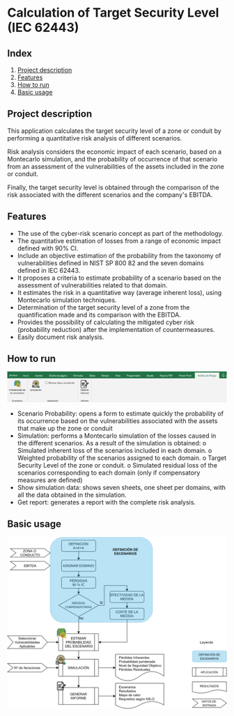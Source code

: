 # Calculation of Target Security Level (IEC 62443)

## Index

1. [Project description](https://github.com/MCYP-UniversidadReyJuanCarlos/19-20_frripe#project-description)
2. [Features](https://github.com/MCYP-UniversidadReyJuanCarlos/19-20_frripe#features)
3. [How to run](https://github.com/MCYP-UniversidadReyJuanCarlos/19-20_frripe#how-to-run)
4. [Basic usage](https://github.com/MCYP-UniversidadReyJuanCarlos/19-20_frripe#basic-usage)



## Project description

This application calculates the target security level of a zone or conduit by performing a quantitative risk analysis of different scenarios.

Risk analysis considers the economic impact of each scenario, based on a Montecarlo simulation, and the probability of occurrence of that scenario from an assessment of the vulnerabilities of the assets included in the zone or conduit. 

Finally, the target security level is obtained through the comparison of the risk associated with the different scenarios and the company's EBITDA. 



## Features
- The use of the cyber-risk scenario concept as part of the methodology.
- The quantitative estimation of losses from a range of economic impact defined with 90% CI.
- Include an objective estimation of the probability from the taxonomy of vulnerabilities defined in NIST SP 800 82 and the seven domains defined in IEC 62443.
- It proposes a criteria to estimate probability of a scenario based on the assessment of vulnerabilities related to that domain.
- It estimates the risk in a quantitative way (average inherent loss), using Montecarlo simulation techniques. 
- Determination of the target security level of a zone from the quantification made and its comparison with the EBITDA.
- Provides the possibility of calculating the mitigated cyber risk (probability reduction) after the implementation of countermeasures. 
- Easily document risk analysis.



## How to run 

![ribbon](./resources/ribbon.png)

- Scenario Probability: opens a form to estimate quickly the probability of its occurrence based on the vulnerabilities associated with the assets that make up the zone or conduit
- Simulation: performs a Montecarlo simulation of the losses caused in the different scenarios. As a result of the simulation is obtained:
        o Simulated inherent loss of the scenarios included in each domain.
        o Weighted probability of the scenarios assigned to each domain.
        o Target Security Level of the zone or conduit.
        o Simulated residual loss of the scenarios corresponding to each domain (only if compensatory measures are defined)
- Show simulation data: shows seven sheets, one sheet per domains, with all the data obtained in the simulation.
- Get report: generates a report with the complete risk analysis.



## Basic usage

![diagram](./resources/diagram.png)


